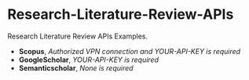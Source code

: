 # Research-Literature-Review-APIs

Research Literature Review APIs Examples.

* **Scopus**, *Authorized VPN connection and YOUR-API-KEY is required*
* **GoogleScholar**, *YOUR-API-KEY is required*
* **Semanticscholar**,  *None is required*

